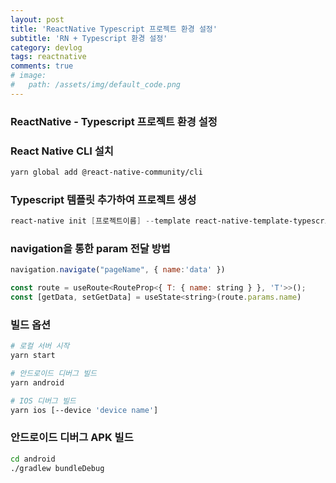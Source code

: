 ```yaml
---
layout: post
title: 'ReactNative Typescript 프로젝트 환경 설정'
subtitle: 'RN + Typescript 환경 설정'
category: devlog
tags: reactnative
comments: true
# image: 
#   path: /assets/img/default_code.png
---
```


### ReactNative - Typescript 프로젝트 환경 설정

### React Native CLI 설치

```bash
yarn global add @react-native-community/cli
```

### Typescript 템플릿 추가하여 프로젝트 생성

```powershell
react-native init [프로젝트이름] --template react-native-template-typescript
```

### navigation을 통한 param 전달 방법

```jsx
navigation.navigate("pageName", { name:'data' })
```

```jsx
const route = useRoute<RouteProp<{ T: { name: string } }, 'T'>>();
const [getData, setGetData] = useState<string>(route.params.name)
```

### 빌드 옵션

```bash
# 로컬 서버 시작
yarn start

# 안드로이드 디버그 빌드
yarn android

# IOS 디버그 빌드
yarn ios [--device 'device name']
```

### 안드로이드 디버그 APK 빌드

```bash
cd android
./gradlew bundleDebug
```
